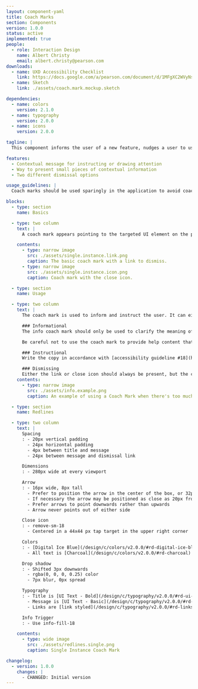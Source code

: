 ```yaml
---
layout: component-yaml
title: Coach Marks
section: Components
version: 1.0.0
status: active
implemented: true
people:
  - role: Interaction Design
    name: Albert Christy
    email: albert.christy@pearson.com
downloads:
  - name: UXD Accessibility Checklist
    link: https://docs.google.com/a/pearson.com/document/d/1MFgXC2WVyNs-R6HiGu5pEcdvSlANmMNhf2DHWl6M49w/edit?usp=sharing
  - name: Sketch
    link: ./assets/coach.mark.mockup.sketch

dependencies:
  - name: colors
    version: 2.1.0
  - name: typography
    version: 2.0.0
  - name: icons
    version: 2.0.0

tagline: |
  This component informs the user of a new feature, nudges a user to use a feature or guides the user through a multistep process.

features:
  - Contextual message for instructing or drawing attention
  - Way to present small pieces of contextual information
  - Two different dismissal options

usage_guidelines: |
  Coach marks should be used sparingly in the application to avoid coach mark chains. Information presented in a coach mark should be short and sweet, focusing on one key function.

blocks:
  - type: section
    name: Basics

  - type: two column
    text: |
      A coach mark appears pointing to the targeted UI element on the page. It displays a title, description and either a dismissal link or 'X' icon. Once the coach mark is dismissed, it will not show again.

    contents:
      - type: narrow image
        src: ./assets/single.instance.link.png
        caption: The basic coach mark with a link to dismiss.
      - type: narrow image
        src: ./assets/single.instance.icon.png
        caption: Coach mark with the close icon.

  - type: section
    name: Usage

  - type: two column
    text: |
      The coach mark is used to inform and instruct the user. It can either appear automatically, such as when a user visits a page for the first time or a new feature is added, or in response to user action, like activating an info icon.

      ### Informational
      The info coach mark should only be used to clarify the meaning of a section of the page. Prefer to use [information text](http://pearson-higher-ed.github.io/design/c/inputs/#information-error-text) if the target is a form input. One reason to break this guideline is if the amount of information would be unwieldy below the input, as in the example here.

      Be careful not to use the coach mark to provide help content that would be better served by the [Contextual Help](http://pearson-higher-ed.github.io/design/c/contextual-help/) component.

      ### Instructional
      Write the copy in accordance with [accessibility guideline #18](http://wps.pearsoned.com/accessibility/115/29601/7577872.cw/#PG18) by refering to the semantic names of the UI rather than visual appearance. For example, "Click **Start**" vs "Click the Blue Button".

      ### Dismissing
      Either the link or close icon should always be present, but the coach mark may also be dismissed when the user interacts with the targeted part of the UI. This is mostly useful for introducing new features or prompting users to take a specific action.
    contents:
      - type: narrow image
        src: ./assets/info.example.png
        caption: An example of using a Coach Mark when there's too much information to put under the input.

  - type: section
    name: Redlines

  - type: two column
    text: |
      Spacing
      : - 20px vertical padding
        - 24px horizontal padding
        - 4px between title and message
        - 24px between message and dismissal link

      Dimensions
      : - 280px wide at every viewport

      Arrow
      : - 16px wide, 8px tall
        - Prefer to position the arrow in the center of the box, or 32px from either side
        - If necessary the arrow may be positioned as close as 20px from either end
        - Prefer arrows to point downwards rather than upwards
        - Arrow never points out of either side

      Close icon
      : - remove-sm-18
        - Centered in a 44x44 px tap target in the upper right corner

      Colors
      : - [Digital Ice Blue](/design/c/colors/v2.0.0/#rd-digital-ice-blue) background color
        - All text is [Charcoal](/design/c/colors/v2.0.0/#rd-charcoal)

      Drop shadow
      : - Shifted 3px downwards
        - rgba(0, 0, 0, 0.25) color
        - 7px blur, 0px spread

      Typography
      : - Title is [UI Text - Bold](/design/c/typography/v2.0.0/#rd-ui-text-bold)
        - Message is [UI Text - Basic](/design/c/typography/v2.0.0/#rd-ui-text-basic)
        - Links are [link styled](/design/c/typography/v2.0.0/#rd-links) [UI Text - Basic](/design/c/typography/v2.0.0/#rd-ui-text-basic), but overridden to use [Charcoal](/design/c/colors/v2.0.0/#rd-charcoal) for both active and hover for contrast purposes

      Info Trigger
      : - Use info-fill-18

    contents:
      - type: wide image
        src: ./assets/redlines.single.png
        caption: Single Instance Coach Mark

changelog:
  - version: 1.0.0
    changes: |
      - CHANGED: Initial version
---
```

